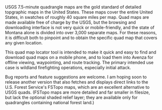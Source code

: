 USGS 7.5-minute quadrangle maps are the gold standard of detailed topgraphic maps in the United States.  These maps cover the entire United States, in swatches of roughly 40 square miles per map.  Quad maps are made available free of charge by the USGS, but the browsing and downloading interface is not very quick or mobile-friendly, and the state of Montana alone is divided into over 3,000 separate maps.  For these reasons, it is difficult both to pinpoint and to obtain the specific quad map that covers any given location.

This quad map locator tool is intended to make it quick and easy to find and download quad maps on a mobile phone, and to load them into Avenza for offline viewing, waypointing, and route tracking.  The primary intended use case is wildland firefighting operations, especially initial attack.  

Bug reports and feature suggestions are welcome.  I am hoping soon to release another version that also fetches and displays direct links to the U.S. Forest Service's FSTopo maps, which are an excellent alternative to USGS quads. (FSTopo maps are more detailed and far smaller in filesize, but lack the optional shaded relief layer; they are available only for quadrangles containing national forest land.)
